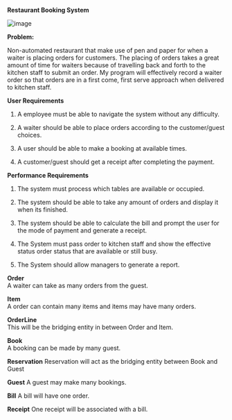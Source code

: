 ****Restaurant Booking System****

![image](restaurantUML.jpg)
<img>


****Problem:****

Non-automated restaurant that make use of pen and paper for when a waiter is placing
orders for customers. The placing of orders takes a great amount of time for waiters 
because of travelling back and forth to the kitchen staff to submit an order. My program 
will effectively record a waiter order so that orders are in a first come, first serve approach 
when delivered to kitchen staff.

****User Requirements****

1. A employee must be able to navigate the system without
    any difficulty.

2. A waiter should be able to place orders according to
    the customer/guest choices.
    
3. A user should be able to make a booking at available times.

4. A customer/guest should get a receipt after completing the
   payment.
   
****Performance Requirements****   

1. The system must process which tables are available or occupied.

2. The system should be able to take any amount of orders and display
   it when its finished.
   
3. The system should be able to calculate the bill and prompt the 
    user for the mode of payment and generate a receipt.  
    
4. The System must pass order to kitchen staff and show the effective status
   order status that are available or still busy.    

5. The System should allow managers to generate a report.

****Order****   
A waiter can take as many orders from the guest.

****Item****   
A order can contain many items and items may have many orders.

****OrderLine****   
This will be the bridging entity in between Order and Item.

****Book****   
A booking can be made by many guest.

****Reservation****
Reservation will act as the bridging entity between Book and Guest

****Guest****
A guest may make many bookings.

****Bill****
A bill will have one order.

****Receipt****
One receipt will be associated with a bill.




